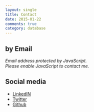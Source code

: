 ```yaml
---
layout: single
title: Contact
date: 2015-01-22
comments: true
category: database
---
```



## by Email

<script>
var a = ('jacek.wysocki' + '+blog@' + 'gmail.com')
document.write('<li>mailto: <a href="mailto:' + a + '">' + a + '</a></li>')
</script>

<NOSCRIPT>
    <em>Email address protected by JavaScript.<BR>
    Please enable JavaScript to contact me.</em>
</NOSCRIPT>

## Social media

- [LinkedIN](http://www.linkedin.com/in/jacekwysocki)
- [Twitter](http://twitter.com/ex00)
- [Github](http://github.com/exu)
